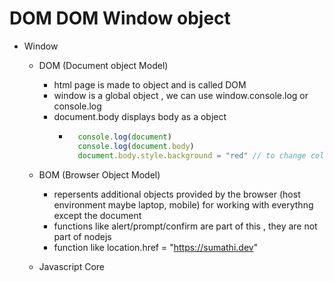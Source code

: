 # DOM DOM Window object

- Window
    - DOM (Document object Model)
        - html page is made to object and is called DOM
        - window is a global object , we can use window.console.log or console.log
        - document.body displays body as a object
            - ```js
                console.log(document)
                console.log(document.body)
                document.body.style.background = "red" // to change colurs
                ```

    - BOM (Browser Object Model)
        - repersents additional objects provided by the browser (host environment maybe laptop, mobile) for working with everythng except the document
        - functions like alert/prompt/confirm are part of this , they are not part of nodejs
        - function like location.href = "https://sumathi.dev"
        
    - Javascript Core
